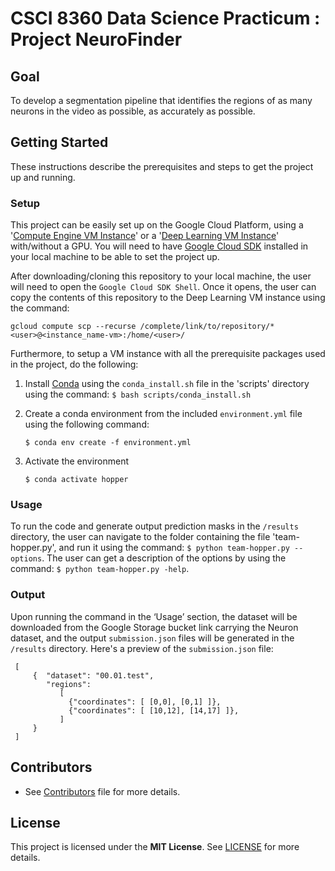 # CSCI 8360 Data Science Practicum : Project NeuroFinder

  ## Goal
  To develop a segmentation pipeline that identifies the regions of as many neurons in the video as possible, as accurately as possible.
  
  ## Getting Started
  These instructions describe the prerequisites and steps to get the project up and running.

  ### Setup
  This project can be easily set up on the Google Cloud Platform, using a '[Compute Engine VM Instance](https://console.cloud.google.com/compute/instances)' or a '[Deep Learning VM Instance](https://console.cloud.google.com/marketplace/details/click-to-deploy-images/deeplearning)' with/without a GPU. You will need to have [Google Cloud SDK](https://cloud.google.com/sdk/install) installed in your local machine to be able to set the project up.

  After downloading/cloning this repository to your local machine, the user will need to open the `Google Cloud SDK Shell`. Once it opens, the user can copy the contents of this repository to the Deep Learning VM instance using the command:

  `gcloud compute scp --recurse /complete/link/to/repository/* <user>@<instance_name-vm>:/home/<user>/`

  Furthermore, to setup a VM instance with all the prerequisite packages used in the project, do the following:
  1. Install [Conda](https://docs.conda.io/projects/conda/en/latest/user-guide/install/) using the `conda_install.sh` file in the 'scripts' directory using the command: `$ bash scripts/conda_install.sh`
  2. Create a conda environment from the included `environment.yml` file using the following command:
     
     `$ conda env create -f environment.yml`
  3. Activate the environment
     
     `$ conda activate hopper`

  ### Usage
  To run the code and generate output prediction masks in the `/results` directory, the user can navigate to the folder containing the file 'team-hopper.py', and run it using the command: `$ python team-hopper.py --options`. The user can get a description of the options by using the command: `$ python team-hopper.py -help`.
  
   
  ### Output
  Upon running the command in the ‘Usage’ section, the dataset will be downloaded from the Google Storage bucket link carrying the Neuron dataset, and the output `submission.json` files will be generated in the `/results` directory. Here's a preview of the `submission.json` file:
 ```
  [                                                   
      {  "dataset": "00.01.test",                      
         "regions":
            [
              {"coordinates": [ [0,0], [0,1] ]},
              {"coordinates": [ [10,12], [14,17] ]},
            ]                                           
      }                                                    
  ]
  ```

## Contributors
* See [Contributors](CONTRIBUTORS.md) file for more details.

## License
This project is licensed under the **MIT License**. See [LICENSE](LICENSE) for more details.
